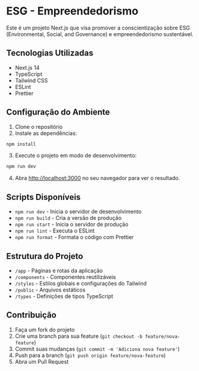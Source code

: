# ESG - Empreendedorismo

Este é um projeto Next.js que visa promover a conscientização sobre ESG (Environmental, Social, and Governance) e empreendedorismo sustentável.

## Tecnologias Utilizadas

- Next.js 14
- TypeScript
- Tailwind CSS
- ESLint
- Prettier

## Configuração do Ambiente

1. Clone o repositório
2. Instale as dependências:
```bash
npm install
```

3. Execute o projeto em modo de desenvolvimento:
```bash
npm run dev
```

4. Abra [http://localhost:3000](http://localhost:3000) no seu navegador para ver o resultado.

## Scripts Disponíveis

- `npm run dev` - Inicia o servidor de desenvolvimento
- `npm run build` - Cria a versão de produção
- `npm run start` - Inicia o servidor de produção
- `npm run lint` - Executa o ESLint
- `npm run format` - Formata o código com Prettier

## Estrutura do Projeto

- `/app` - Páginas e rotas da aplicação
- `/components` - Componentes reutilizáveis
- `/styles` - Estilos globais e configurações do Tailwind
- `/public` - Arquivos estáticos
- `/types` - Definições de tipos TypeScript

## Contribuição

1. Faça um fork do projeto
2. Crie uma branch para sua feature (`git checkout -b feature/nova-feature`)
3. Commit suas mudanças (`git commit -m 'Adiciona nova feature'`)
4. Push para a branch (`git push origin feature/nova-feature`)
5. Abra um Pull Request 